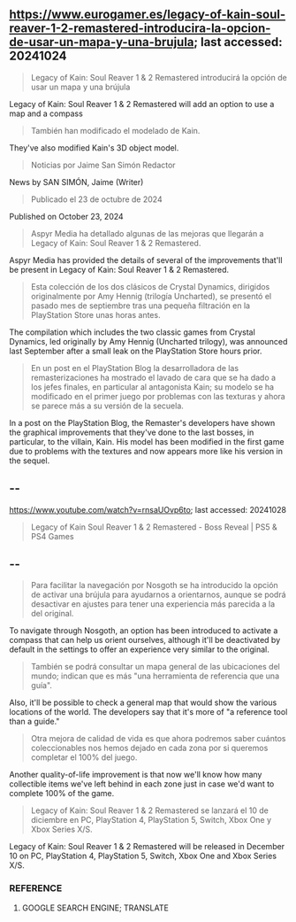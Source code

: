 ## https://www.eurogamer.es/legacy-of-kain-soul-reaver-1-2-remastered-introducira-la-opcion-de-usar-un-mapa-y-una-brujula; last accessed: 20241024

> Legacy of Kain: Soul Reaver 1 & 2 Remastered introducirá la opción de usar un mapa y una brújula

Legacy of Kain: Soul Reaver 1 & 2 Remastered will add an option to use a map and a compass

> También han modificado el modelado de Kain.

They've also modified Kain's 3D object model.

> Noticias por Jaime San Simón Redactor

News by SAN SIMÓN, Jaime (Writer)

> Publicado el 23 de octubre de 2024

Published on October 23, 2024

> Aspyr Media ha detallado algunas de las mejoras que llegarán a Legacy of Kain: Soul Reaver 1 & 2 Remastered.

Aspyr Media has provided the details of several of the improvements that'll be present in Legacy of Kain: Soul Reaver 1 & 2 Remastered.

> Esta colección de los dos clásicos de Crystal Dynamics, dirigidos originalmente por Amy Hennig (trilogía Uncharted), se presentó el pasado mes de septiembre tras una pequeña filtración en la PlayStation Store unas horas antes.

The compilation which includes the two classic games from Crystal Dynamics, led originally by Amy Hennig (Uncharted trilogy), was announced last September after a small leak on the PlayStation Store hours prior.

> En un post en el PlayStation Blog la desarrolladora de las remasterizaciones ha mostrado el lavado de cara que se ha dado a los jefes finales, en particular al antagonista Kain; su modelo se ha modificado en el primer juego por problemas con las texturas y ahora se parece más a su versión de la secuela.

In a post on the PlayStation Blog, the Remaster's developers have shown the graphical improvements that they've done to the last bosses, in particular, to the villain, Kain. His model has been modified in the first game due to problems with the textures and now appears more like his version in the sequel.

## --

https://www.youtube.com/watch?v=rnsaUOvp6to; last accessed: 20241028

> Legacy of Kain Soul Reaver 1 & 2 Remastered - Boss Reveal | PS5 & PS4 Games 
 
## --

> Para facilitar la navegación por Nosgoth se ha introducido la opción de activar una brújula para ayudarnos a orientarnos, aunque se podrá desactivar en ajustes para tener una experiencia más parecida a la del original.

To navigate through Nosgoth, an option has been introduced to activate a compass that can help us orient ourselves, although it'll be deactivated by default in the settings to offer an experience very similar to the original.

> También se podrá consultar un mapa general de las ubicaciones del mundo; indican que es más "una herramienta de referencia que una guía".

Also, it'll be possible to check a general map that would show the various locations of the world. The developers say that it's more of "a reference tool than a guide."

> Otra mejora de calidad de vida es que ahora podremos saber cuántos coleccionables nos hemos dejado en cada zona por si queremos completar el 100% del juego.

Another quality-of-life improvement is that now we'll know how many collectible items we've left behind in each zone just in case we'd want to complete 100% of the game.

> Legacy of Kain: Soul Reaver 1 & 2 Remastered se lanzará el 10 de diciembre en PC, PlayStation 4, PlayStation 5, Switch, Xbox One y Xbox Series X/S. 

Legacy of Kain: Soul Reaver 1 & 2 Remastered will be released in December 10 on PC, PlayStation 4, PlayStation 5, Switch, Xbox One and Xbox Series X/S. 

### REFERENCE

1) GOOGLE SEARCH ENGINE; TRANSLATE